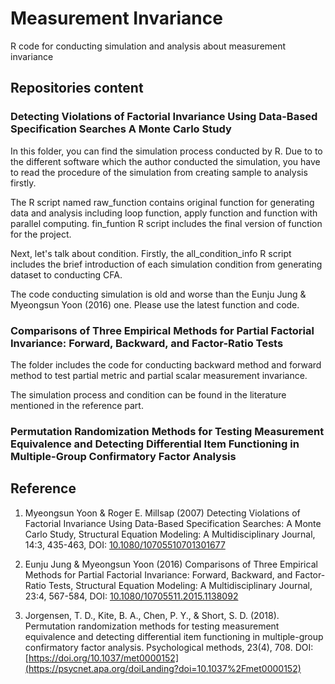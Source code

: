# Measurement Invariance
R code for conducting simulation and analysis about measurement invariance

## Repositories content
### Detecting Violations of Factorial Invariance Using Data-Based Specification Searches A Monte Carlo Study

In this folder, you can find the simulation process conducted by R. Due to to the different software which the author conducted the simulation, you have to read the procedure of the simulation from creating sample to analysis firstly.
  
The R script named raw_function contains original function for generating data and analysis including loop function, apply function and function with parallel computing. fin_funtion R script includes the final version of function for the project.
  
Next, let's talk about condition. Firstly, the all_condition_info R script includes the brief introduction of each simulation condition from generating dataset to conducting CFA.
  
The code conducting simulation is old and worse than the Eunju Jung & Myeongsun Yoon (2016) one. Please use the latest function and code.
  
### Comparisons of Three Empirical Methods for Partial Factorial Invariance: Forward, Backward, and Factor-Ratio Tests

The folder includes the code for conducting backward method and forward method to test partial metric and partial scalar measurement invariance.

The simulation process and condition can be found in the literature mentioned in the reference part.

### Permutation Randomization Methods for Testing Measurement Equivalence and Detecting Differential Item Functioning in Multiple-Group Confirmatory Factor Analysis

## Reference
1. Myeongsun Yoon & Roger E. Millsap (2007) Detecting Violations of Factorial Invariance Using Data-Based Specification Searches: A Monte Carlo Study, Structural Equation Modeling: A Multidisciplinary Journal, 14:3, 435-463, DOI: [10.1080/10705510701301677](https://www.tandfonline.com/doi/full/10.1080/10705510701301677)

2. Eunju Jung & Myeongsun Yoon (2016) Comparisons of Three Empirical Methods for Partial Factorial Invariance: Forward, Backward, and Factor-Ratio Tests, Structural Equation Modeling: A Multidisciplinary Journal, 23:4, 567-584, DOI: [10.1080/10705511.2015.1138092](https://www.tandfonline.com/doi/full/10.1080/10705511.2015.1138092)

3. Jorgensen, T. D., Kite, B. A., Chen, P. Y., & Short, S. D. (2018). Permutation randomization methods for testing measurement equivalence and detecting differential item functioning in multiple-group confirmatory factor analysis. Psychological methods, 23(4), 708. DOI: [https://doi.org/10.1037/met0000152](https://psycnet.apa.org/doiLanding?doi=10.1037%2Fmet0000152)
